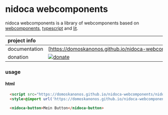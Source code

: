 # nidoca webcomponents

nidoca webcomponents is a library of webcomponents based on
[webcomponents](https://www.webcomponents.org/),
[typescript](https://www.typescriptlang.org/)
and [lit](https://lit.dev/).

|project info||
|:-------------|:-------------|
|documentation|<nobr> [https://domoskanonos.github.io/nidoca-webcomponents](https://domoskanonos.github.io/nidoca-webcomponents)</nobr>|
|donation|<nobr>[![donate](https://img.shields.io/badge/Donate-PayPal-green.svg)](https://www.paypal.com/cgi-bin/webscr?cmd=_s-xclick&hosted_button_id=SWGKEVSK2PDEE)</nobr>|

### usage

#### html
```html
  <script src="https://domoskanonos.github.io/nidoca-webcomponents/nidoca-webcomponents.js"></script>
  <style>@import url('https://domoskanonos.github.io/nidoca-webcomponents/nidoca-webcomponents.css');</style>

  <nidoca-button>Mein Button</nidoca-button>
```